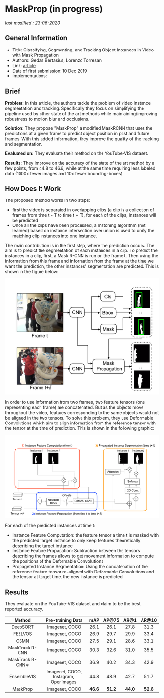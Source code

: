 # MaskProp (in progress)

_last modified : 23-06-2020_

## General Information

- Title: Classifying, Segmenting, and Tracking Object Instances in Video with Mask Propagation
- Authors: Gedas Bertasius, Lorenzo Torresani
- Link: [article](https://arxiv.org/abs/1912.04573)
- Date of first submission: 10 Dec 2019
- Implementations:

## Brief

**Problem:** In this article, the authors tackle the problem of video instance segmentation and tracking. Specifically they focus on simplifying the pipeline used by other state of the art methods while maintaining/improving robustness to motion blur and occlusions.

**Solution:** They propose "MaskProp" a modified MaskRCNN that uses the predictions at a given frame to predict object position in past and future frames. With this added information, they improve the quality of the tracking and segmentation.

**Evaluated on:** They evaluate their method on the YouTube-VIS dataset.

**Results:** They improve on the accuracy of the state of the art method by a few points, from 44.8 to 46.6, while at the same time requiring less labeled data (1000x fewer images and 10x fewer bounding-boxes)

## How Does It Work

The proposed method works in two steps:

- first the video is separated in overlapping clips (a clip is a collection of frames from time t - T to time t + T), for each of the clips, instances will be predicted
- Once all the clips have been processed, a matching algorithm (not learned) based on instance intersection over union is used to unify the matching clip instances into one instance.

The main contribution is in the first step, where the prediction occurs. The aim is to predict the segmentation of each instances in a clip. To predict the instances in a clip, first, a Mask R-CNN is run on the frame t. Then using the information from this frame and information from the frame at the time we want the prediction, the other instances' segmentation are predicted. This is shown in the figure below:

![image1]( https://raw.githubusercontent.com/D3lt4lph4/papers/master/docs/images/tracking/maskprop/mask_prop.png "image")

In order to use information from two frames, two feature tensors (one representing each frame) are concatenated. But as the objects move throughout the video, features corresponding to the same objects would not be aligned in the two tensors. To solve this problem, they use Deformable Convolutions which aim to align information from the reference tensor with the tensor at the time of prediction. This is shown in the following graphic:

![image2]( https://raw.githubusercontent.com/D3lt4lph4/papers/master/docs/images/tracking/maskprop/mask_prop_2.png "image 2")

For each of the predicted instances at time t:

- Instance Feature Computation: the feature tensor a time t is masked with the predicted target instance to only keep features theoretically describing the target instance
- Instance Feature Propagation: Subtraction between the tensors describing the frames allows to get movement information to compute the positions of the Deformable Convolutions
- Propageted Instance Segmentation: Using the concatenation of the reference feature tensor re-aligned with Deformable Convolutions and the tensor at target time, the new instance is predicted

## Results

They evaluate on the YouTube-VIS dataset and claim to be the best reported accuracy.

| Method | Pre-training Data | mAP | AP@75 | AR@1 | AR@10 |
|:-:|:-:|:-:|:-:|:-:|:-:|
| DeepSORT | Imagenet, COCO | 26.1 | 26.1 | 27.8 | 31.3 |
| FEELVOS | Imagenet, COCO | 26.9 | 29.7 | 29.9 | 33.4 |
| OSMN | Imagenet, COCO | 27.5 | 29.1 | 28.6 | 33.1 |
| MaskTrack R-CNN | Imagenet, COCO | 30.3 | 32.6 | 31.0 | 35.5 |
| MaskTrack R-CNN∗ | Imagenet, COCO | 36.9 | 40.2 | 34.3 | 42.9 |
| EnsembleVIS | Imagenet, COCO, Instagram, OpenImages | 44.8 | 48.9 | 42.7 | 51.7 |
| MaskProp | Imagenet, COCO | **46.6** | **51.2** | **44.0** | **52.6** |

